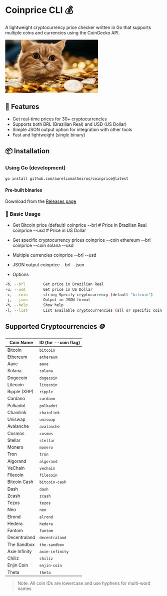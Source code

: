 # Coinprice CLI 💰

A lightweight cryptocurrency price checker written in Go that supports multiple coins and currencies using the CoinGecko API.

![coinprice](img/coinprice)

## 🌟 Features

- Get real-time prices for 30+ cryptocurrencies
- Supports both BRL (Brazilian Real) and USD (US Dollar)
- Simple JSON output option for integration with other tools
- Fast and lightweight (single binary)

## 📦 Installation

### Using Go (development)

```bash
go install github.com/aureliomalheiros/coinprice@latest
```

#### Pre-built binaries

Download from the [Releases page](https://github.com/aureliomalheiros/coinprice/releases)

### 🚀 Basic Usage

- Get Bitcoin price (default)
coinprice --brl       # Price in Brazilian Real
coinprice --usd       # Price in US Dollar

- Get specific cryptocurrency prices
coinprice --coin ethereum --brl
coinprice --coin solana --usd

- Multiple currencies
coinprice --brl --usd

- JSON output
coinprice --brl --json

- Options

```bash
-b, --brl        Get price in Brazilian Real
-u, --usd        Get price in US Dollar
-c, --coin       string Specify cryptocurrency (default "bitcoin")
-j, --json       Output in JSON format
-h, --help       Show help
-l, --list       List available cryptocurrencies (all or specific coin name)
```

## Supported Cryptocurrencies 🪙

| Coin Name          | ID (for --coin flag)  |
|--------------------|-----------------------|
| Bitcoin            | `bitcoin`            |
| Ethereum           | `ethereum`           |
| Aave               | `aave`               |
| Solana             | `solana`             |
| Dogecoin           | `dogecoin`           |
| Litecoin           | `litecoin`           |
| Ripple (XRP)       | `ripple`             |
| Cardano            | `cardano`            |
| Polkadot           | `polkadot`           |
| Chainlink          | `chainlink`          |
| Uniswap            | `uniswap`            |
| Avalanche          | `avalanche`          |
| Cosmos             | `cosmos`             |
| Stellar            | `stellar`            |
| Monero             | `monero`             |
| Tron               | `tron`               |
| Algorand           | `algorand`           |
| VeChain            | `vechain`            |
| Filecoin           | `filecoin`           |
| Bitcoin Cash       | `bitcoin-cash`       |
| Dash               | `dash`               |
| Zcash              | `zcash`              |
| Tezos              | `tezos`              |
| Neo                | `neo`                |
| Elrond             | `elrond`             |
| Hedera             | `hedera`             |
| Fantom             | `fantom`             |
| Decentraland       | `decentraland`       |
| The Sandbox        | `the-sandbox`        |
| Axie Infinity      | `axie-infinity`      |
| Chiliz             | `chiliz`             |
| Enjin Coin         | `enjin-coin`         |
| Theta              | `theta`              |

> Note: All coin IDs are lowercase and use hyphens for multi-word names
